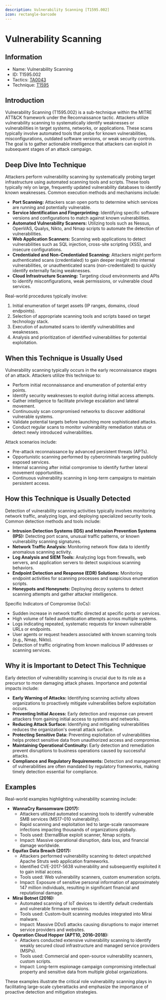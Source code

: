 ```yaml
---
description: Vulnerability Scanning [T1595.002]
icon: rectangle-barcode
---
```


# Vulnerability Scanning

## Information

* Name: Vulnerability Scanning
* ID: T1595.002
* Tactics: [TA0043](../)
* Technique: [T1595](./)

## Introduction

Vulnerability Scanning (T1595.002) is a sub-technique within the MITRE ATT\&CK framework under the Reconnaissance tactic. Attackers utilize vulnerability scanning to systematically identify weaknesses or vulnerabilities in target systems, networks, or applications. These scans typically involve automated tools that probe for known vulnerabilities, misconfigurations, outdated software versions, or weak security controls. The goal is to gather actionable intelligence that attackers can exploit in subsequent stages of an attack campaign.

## Deep Dive Into Technique

Attackers perform vulnerability scanning by systematically probing target infrastructure using automated scanning tools and scripts. These tools typically rely on large, frequently updated vulnerability databases to identify known weaknesses. Common execution methods and mechanisms include:

* **Port Scanning:** Attackers scan open ports to determine which services are running and potentially vulnerable.
* **Service Identification and Fingerprinting:** Identifying specific software versions and configurations to match against known vulnerabilities.
* **Automated Vulnerability Scanners:** Utilizing tools such as Nessus, OpenVAS, Qualys, Nikto, and Nmap scripts to automate the detection of vulnerabilities.
* **Web Application Scanners:** Scanning web applications to detect vulnerabilities such as SQL injection, cross-site scripting (XSS), and insecure configurations.
* **Credentialed and Non-Credentialed Scanning:** Attackers might perform authenticated scans (credentialed) to gain deeper insight into internal vulnerabilities, or unauthenticated scans (non-credentialed) to quickly identify externally facing weaknesses.
* **Cloud Infrastructure Scanning:** Targeting cloud environments and APIs to identify misconfigurations, weak permissions, or vulnerable cloud services.

Real-world procedures typically involve:

1. Initial enumeration of target assets (IP ranges, domains, cloud endpoints).
2. Selection of appropriate scanning tools and scripts based on target technology stack.
3. Execution of automated scans to identify vulnerabilities and weaknesses.
4. Analysis and prioritization of identified vulnerabilities for potential exploitation.

## When this Technique is Usually Used

Vulnerability scanning typically occurs in the early reconnaissance stages of an attack. Attackers utilize this technique to:

* Perform initial reconnaissance and enumeration of potential entry points.
* Identify security weaknesses to exploit during initial access attempts.
* Gather intelligence to facilitate privilege escalation and lateral movement.
* Continuously scan compromised networks to discover additional vulnerable systems.
* Validate potential targets before launching more sophisticated attacks.
* Conduct regular scans to monitor vulnerability remediation status or detect newly introduced vulnerabilities.

Attack scenarios include:

* Pre-attack reconnaissance by advanced persistent threats (APTs).
* Opportunistic scanning performed by cybercriminals targeting publicly exposed services.
* Internal scanning after initial compromise to identify further lateral movement opportunities.
* Continuous vulnerability scanning in long-term campaigns to maintain persistent access.

## How this Technique is Usually Detected

Detection of vulnerability scanning activities typically involves monitoring network traffic, analyzing logs, and deploying specialized security tools. Common detection methods and tools include:

* **Intrusion Detection Systems (IDS) and Intrusion Prevention Systems (IPS):** Detecting port scans, unusual traffic patterns, or known vulnerability scanning signatures.
* **Network Traffic Analysis:** Monitoring network flow data to identify anomalous scanning activity.
* **Log Analysis and SIEM Tools:** Analyzing logs from firewalls, web servers, and application servers to detect suspicious scanning behaviors.
* **Endpoint Detection and Response (EDR) Solutions:** Monitoring endpoint activities for scanning processes and suspicious enumeration scripts.
* **Honeypots and Honeynets:** Deploying decoy systems to detect scanning attempts and gather attacker intelligence.

Specific Indicators of Compromise (IoCs):

* Sudden increase in network traffic directed at specific ports or services.
* High volume of failed authentication attempts across multiple systems.
* Logs indicating repeated, systematic requests for known vulnerable URLs or endpoints.
* User agents or request headers associated with known scanning tools (e.g., Nmap, Nikto).
* Detection of traffic originating from known malicious IP addresses or scanning services.

## Why it is Important to Detect This Technique

Early detection of vulnerability scanning is crucial due to its role as a precursor to more damaging attack phases. Importance and potential impacts include:

* **Early Warning of Attacks:** Identifying scanning activity allows organizations to proactively mitigate vulnerabilities before exploitation occurs.
* **Preventing Initial Access:** Early detection and response can prevent attackers from gaining initial access to systems and networks.
* **Reducing Attack Surface:** Identifying and mitigating vulnerabilities reduces the organization's overall attack surface.
* **Protecting Sensitive Data:** Preventing exploitation of vulnerabilities helps protect sensitive data from unauthorized access and compromise.
* **Maintaining Operational Continuity:** Early detection and remediation prevent disruptions to business operations caused by successful attacks.
* **Compliance and Regulatory Requirements:** Detection and management of vulnerabilities are often mandated by regulatory frameworks, making timely detection essential for compliance.

## Examples

Real-world examples highlighting vulnerability scanning include:

* **WannaCry Ransomware (2017):**
  * Attackers utilized automated scanning tools to identify vulnerable SMB services (MS17-010 vulnerability).
  * Rapid scanning and exploitation led to large-scale ransomware infections impacting thousands of organizations globally.
  * Tools used: EternalBlue exploit scanner, Nmap scripts.
  * Impact: Massive operational disruption, data loss, and financial damage worldwide.
* **Equifax Data Breach (2017):**
  * Attackers performed vulnerability scanning to detect unpatched Apache Struts web application frameworks.
  * Identified CVE-2017-5638 vulnerability and subsequently exploited it to gain initial access.
  * Tools used: Web vulnerability scanners, custom enumeration scripts.
  * Impact: Exposure of sensitive personal information of approximately 147 million individuals, resulting in significant financial and reputational damage.
* **Mirai Botnet (2016):**
  * Automated scanning of IoT devices to identify default credentials and vulnerable firmware versions.
  * Tools used: Custom-built scanning modules integrated into Mirai malware.
  * Impact: Massive DDoS attacks causing disruptions to major internet service providers and websites.
* **Operation Cloud Hopper (APT10, 2016–2018):**
  * Attackers conducted extensive vulnerability scanning to identify weakly secured cloud infrastructure and managed service providers (MSPs).
  * Tools used: Commercial and open-source vulnerability scanners, custom scripts.
  * Impact: Long-term espionage campaign compromising intellectual property and sensitive data from multiple global organizations.

These examples illustrate the critical role vulnerability scanning plays in facilitating large-scale cyberattacks and emphasize the importance of proactive detection and mitigation strategies.
